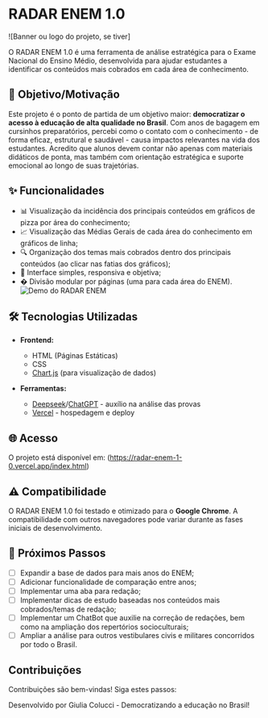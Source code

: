 # RADAR ENEM 1.0

![Banner ou logo do projeto, se tiver] 

O RADAR ENEM 1.0 é uma ferramenta de análise estratégica para o Exame Nacional do Ensino Médio, desenvolvida para ajudar estudantes a identificar os conteúdos mais cobrados em cada área de conhecimento.

## 🚀 Objetivo/Motivação

Este projeto é o ponto de partida de um objetivo maior: **democratizar o acesso à educação de alta qualidade no Brasil**. Com anos de bagagem em cursinhos preparatórios, percebi como o contato com o conhecimento - de forma eficaz, estrutural e saudável - causa impactos relevantes na vida dos estudantes. 
Acredito que alunos devem contar não apenas com materiais didáticos de ponta, mas também com orientação estratégica e suporte emocional ao longo de suas trajetórias.

## ✨ Funcionalidades

- 📊 Visualização da incidência dos principais conteúdos em gráficos de pizza por área do conhecimento;
- 📈 Visualização das Médias Gerais de cada área do conhecimento em gráficos de linha;
- 🔍 Organização dos temas mais cobrados dentro dos principais conteúdos (ao clicar nas fatias dos gráficos);
- 📱 Interface simples, responsiva e objetiva;
- � Divisão modular por páginas (uma para cada área do ENEM).
![Demo do RADAR ENEM](assets/Gifdemo.gif)

## 🛠️ Tecnologias Utilizadas

- **Frontend:**
  - HTML (Páginas Estáticas)
  - CSS
  - [Chart.js](https://www.chartjs.org/) (para visualização de dados)

- **Ferramentas:**
  - [Deepseek](https://www.deepseek.com)/[ChatGPT](https://chat.openai.com) - auxílio na análise das provas
  - [Vercel](https://vercel.com) - hospedagem e deploy

## 🌐 Acesso

O projeto está disponível em: (https://radar-enem-1-0.vercel.app/index.html)

## ⚠️ Compatibilidade

O RADAR ENEM 1.0 foi testado e otimizado para o **Google Chrome**. A compatibilidade com outros navegadores pode variar durante as fases iniciais de desenvolvimento.

## 📌 Próximos Passos

- [ ] Expandir a base de dados para mais anos do ENEM;
- [ ] Adicionar funcionalidade de comparação entre anos;
- [ ] Implementar uma aba para redação;
- [ ] Implementar dicas de estudo baseadas nos conteúdos mais cobrados/temas de redação;
- [ ] Implementar um ChatBot que auxilie na correção de redações, bem como na ampliação dos repertórios socioculturais;
- [ ] Ampliar a análise para outros vestibulares civis e militares concorridos por todo o Brasil.

## Contribuições
Contribuições são bem-vindas! Siga estes passos:


Desenvolvido por Giulia Colucci - Democratizando a educação no Brasil!

